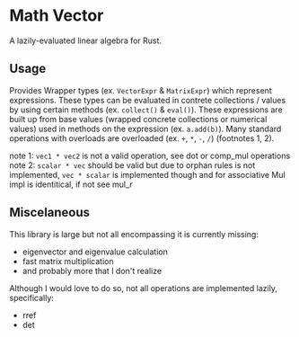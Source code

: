 # Math Vector

A lazily-evaluated linear algebra for Rust. 

## Usage

Provides Wrapper types (ex. `VectorExpr` & `MatrixExpr`) which
represent expressions. These types can be evaluated in 
contrete collections / values by using certain methods 
(ex. `collect()` & `eval()`). These expressions are built up
from base values (wrapped concrete collections or numerical values)
used in methods on the expression (ex. `a.add(b)`). Many 
standard operations with overloads are overloaded (ex. `+`, `*`, `-`, `/`) (footnotes 1, 2).

note 1: `vec1 * vec2` is not a valid operation, see dot or comp_mul operations
note 2: `scalar * vec` should be valid but due to orphan rules is not implemented, 
        `vec * scalar` is implemented though and for associative Mul impl is identitical, if not see mul_r

## Miscelaneous

This library is large but not all encompassing it is currently missing:
 -  eigenvector and eigenvalue calculation
 -  fast matrix multiplication
 -  and probably more that I don't realize

Although I would love to do so, not all operations are implemented lazily, specifically:
 -  rref
 -  det
